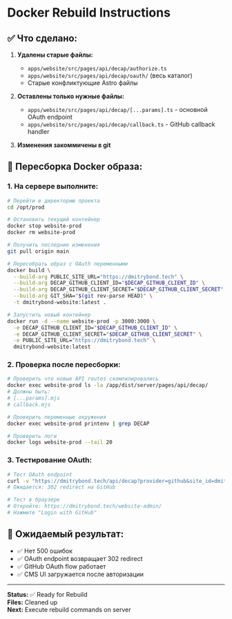 # Docker Rebuild Instructions

## ✅ Что сделано:

1. **Удалены старые файлы:**
   - `apps/website/src/pages/api/decap/authorize.ts`
   - `apps/website/src/pages/api/decap/oauth/` (весь каталог)
   - Старые конфликтующие Astro файлы

2. **Оставлены только нужные файлы:**
   - `apps/website/src/pages/api/decap/[...params].ts` - основной OAuth endpoint
   - `apps/website/src/pages/api/decap/callback.ts` - GitHub callback handler

3. **Изменения закоммичены в git**

## 🐳 Пересборка Docker образа:

### 1. **На сервере выполните:**

```bash
# Перейти в директорию проекта
cd /opt/prod

# Остановить текущий контейнер
docker stop website-prod
docker rm website-prod

# Получить последние изменения
git pull origin main

# Пересобрать образ с OAuth переменными
docker build \
  --build-arg PUBLIC_SITE_URL="https://dmitrybond.tech" \
  --build-arg DECAP_GITHUB_CLIENT_ID="$DECAP_GITHUB_CLIENT_ID" \
  --build-arg DECAP_GITHUB_CLIENT_SECRET="$DECAP_GITHUB_CLIENT_SECRET" \
  --build-arg GIT_SHA="$(git rev-parse HEAD)" \
  -t dmitrybond-website:latest .

# Запустить новый контейнер
docker run -d --name website-prod -p 3000:3000 \
  -e DECAP_GITHUB_CLIENT_ID="$DECAP_GITHUB_CLIENT_ID" \
  -e DECAP_GITHUB_CLIENT_SECRET="$DECAP_GITHUB_CLIENT_SECRET" \
  -e PUBLIC_SITE_URL="https://dmitrybond.tech" \
  dmitrybond-website:latest
```

### 2. **Проверка после пересборки:**

```bash
# Проверить что новые API routes скомпилировались
docker exec website-prod ls -la /app/dist/server/pages/api/decap/
# Должны быть:
# [...params].mjs
# callback.mjs

# Проверить переменные окружения
docker exec website-prod printenv | grep DECAP

# Проверить логи
docker logs website-prod --tail 20
```

### 3. **Тестирование OAuth:**

```bash
# Тест OAuth endpoint
curl -v "https://dmitrybond.tech/api/decap?provider=github&site_id=dmitrybond.tech&scope=repo"
# Ожидается: 302 redirect на GitHub

# Тест в браузере
# Откройте: https://dmitrybond.tech/website-admin/
# Нажмите "Login with GitHub"
```

## 🎯 Ожидаемый результат:

- ✅ Нет 500 ошибок
- ✅ OAuth endpoint возвращает 302 redirect
- ✅ GitHub OAuth flow работает
- ✅ CMS UI загружается после авторизации

---

**Status:** ✅ Ready for Rebuild  
**Files:** Cleaned up  
**Next:** Execute rebuild commands on server
